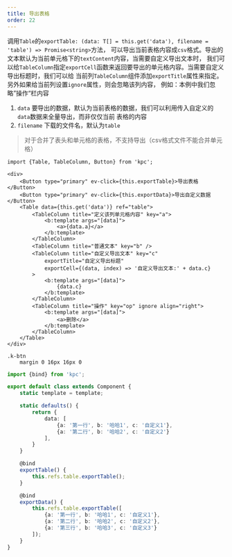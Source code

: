 ```yaml
---
title: 导出表格
order: 22
---
```


调用`Table`的`exportTable: (data: T[] = this.get('data'), filename = 'table') => Promise<string>`方法，
可以导出当前表格内容成`csv`格式。导出的文本默认为当前单元格下的`textContent`内容，当需要自定义导出文本时，
我们可以给`TableColumn`指定`exportCell`函数来返回要导出的单元格内容。当需要自定义导出标题时，我们可以给
当前列`TableColumn`组件添加`exportTitle`属性来指定。另外如果给当前列设置`ignore`属性，则会忽略该列内容，
例如：本例中我们忽略”操作“栏内容

1. `data` 要导出的数据，默认为当前表格的数据，我们可以利用传入自定义的`data`数据来全量导出，而非仅仅当前
    表格的内容
2. `filename` 下载的文件名，默认为`table`

> 对于合并了表头和单元格的表格，不支持导出（csv格式文件不能合并单元格）

```vdt
import {Table, TableColumn, Button} from 'kpc';

<div>
    <Button type="primary" ev-click={this.exportTable}>导出表格</Button>
    <Button type="primary" ev-click={this.exportData}>导出自定义数据</Button>
    <Table data={this.get('data')} ref="table">
        <TableColumn title="定义该列单元格内容" key="a">
            <b:template args="[data]">
                <a>{data.a}</a>
            </b:template>
        </TableColumn>
        <TableColumn title="普通文本" key="b" />
        <TableColumn title="自定义导出文本" key="c"
            exportTitle="自定义导出标题"
            exportCell={(data, index) => '自定义导出文本:' + data.c} 
        >
            <b:template args="[data]">
                {data.c}
            </b:template>
        </TableColumn>
        <TableColumn title="操作" key="op" ignore align="right">
            <b:template args="[data]">
                <a>删除</a> 
            </b:template>
        </TableColumn>
    </Table>
</div>
```

```styl
.k-btn
    margin 0 16px 16px 0
```

```ts
import {bind} from 'kpc';

export default class extends Component {
    static template = template;

    static defaults() {
        return {
            data: [
                {a: '第一行', b: '哈哈1', c: '自定义1'}, 
                {a: '第二行', b: '哈哈2', c: '自定义2'}
            ],
        }
    }

    @bind
    exportTable() {
        this.refs.table.exportTable();
    }

    @bind
    exportData() {
        this.refs.table.exportTable([
            {a: '第一行', b: '哈哈1', c: '自定义1'}, 
            {a: '第二行', b: '哈哈2', c: '自定义2'},
            {a: '第三行', b: '哈哈3', c: '自定义3'}
        ]);
    }
}
```
